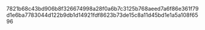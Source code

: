 7821b68c43bd906b8f326674998a28f0a6b7c3125b768aeed7a6f86e361f79d1e6ba7783044d122b9db1d14921fdf8623b73de15c8a11d45bd1e1a5a108f6596

